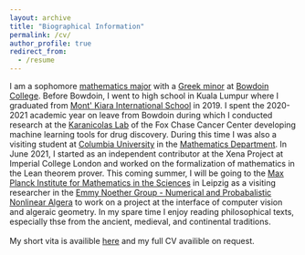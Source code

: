 ```yaml
---
layout: archive
title: "Biographical Information"
permalink: /cv/
author_profile: true
redirect_from:
  - /resume
---
```

I am a sophomore [mathematics major](https://www.bowdoin.edu/math/) with a [Greek minor](https://www.bowdoin.edu/classics/) at [Bowdoin College](https://www.bowdoin.edu/). Before Bowdoin, I went to high school in Kuala Lumpur where I graduated from [Mont' Kiara International School](https://www.mkis.edu.my/) in 2019. I spent the 2020-2021 academic year on leave from Bowdoin during which I conducted research at the [Karanicolas Lab](https://www.karanicolaslab.org/) of the Fox Chase Cancer Center developing machine learning tools for drug discovery. During this time I was also a visiting student at [Columbia University](https://www.columbia.edu/) in the [Mathematics Department](https://www.math.columbia.edu/). In June 2021, I started as an independent contributor at the Xena Project at Imperial College London and worked on the formalization of mathematics in the Lean theorem prover. This coming summer, I will be going to the [Max Planck Institute for Mathematics in the Sciences](https://www.mis.mpg.de/) in Leipzig as a visiting researcher in the [Emmy Noether Group - Numerical and Probabalistic Nonlinear Algera](https://www.mis.mpg.de/breiding/index.html) to work on a project at the interface of computer vision and algeraic geometry. In my spare time I enjoy reading philosophical texts, especially thse from the ancient, medieval, and continental traditions. <br/><br/>
My short vita is availible [here](https://www.overleaf.com/read/yfynrngymjhf) and my full CV availible on request. 
